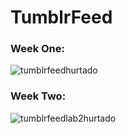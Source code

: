 # TumblrFeed
### Week One:
![tumblrfeedhurtado](https://cloud.githubusercontent.com/assets/11231583/22533192/640e08a4-e8ba-11e6-9671-5182ef85544e.gif)

### Week Two:
![tumblrfeedlab2hurtado](https://cloud.githubusercontent.com/assets/11231583/22768572/0cdb7f52-ee51-11e6-9fdc-3fb56d5a033c.gif)
